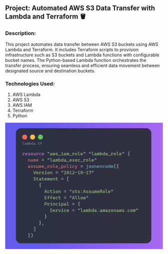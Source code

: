 ## Project: Automated AWS S3 Data Transfer with Lambda and Terraform 🪣

### Description:
This project automates data transfer between AWS S3 buckets using AWS Lambda and Terraform. It includes Terraform scripts to provision infrastructure such as S3 buckets and Lambda functions with configurable bucket names. The Python-based Lambda function orchestrates the transfer process, ensuring seamless and efficient data movement between designated source and destination buckets.

### Technologies Used:

1. AWS Lambda
2. AWS S3
4. AWS IAM
3. Terraform
4. Python

![codesnap](https://github.com/assafdori/lambda-s3/blob/main/lambda.png)
